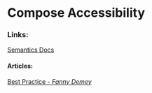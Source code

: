 # Compose Accessibility


### Links:
[Semantics Docs](https://developer.android.com/jetpack/compose/semantics)
#### Articles:
[Best Practice - *Fanny Demey*](https://dev.to/fannydemey/best-practice-to-build-accessible-apps-with-jetpack-compose-1l5n)